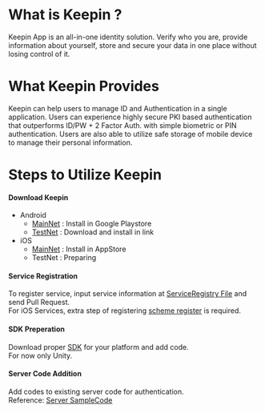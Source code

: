 # What is Keepin ?

Keepin App is an all-in-one identity solution. Verify who you are, provide information about yourself, store and secure your data in one place without losing control of it.




# What Keepin Provides

Keepin can help users to manage ID and Authentication in a single application. Users can experience highly secure  PKI based authentication that outperforms ID/PW + 2 Factor Auth. with simple biometric or PIN authentication. Users are also able to utilize safe storage of mobile device to manage their personal information.



# Steps to Utilize Keepin
#### Download Keepin
* Android
  * [MainNet](https://play.google.com/store/apps/details?id=com.coinplug.metadium) : Install in Google Playstore
  * [TestNet](app/testnet/keepin_1.2.2_testnet.apk) : Download and install in link
* iOS
  * [MainNet](https://itunes.apple.com/app//id1452993752?mt=8) : Install in AppStore
  * TestNet : Preparing

#### Service Registration
To register service, input service information at [ServiceRegistry File](service_registry.md#service-infomaton) and send Pull Request.  
For iOS Services, extra step of registering [scheme register](service_registry.md#ios-pre-register-scheme) is required.

#### SDK Preperation
Download proper [SDK](prepare_sdk.md) for your platform and add code.  
For now only Unity.


#### Server Code Addition
Add codes to existing server code for authentication.  
Reference: [Server SampleCode](server_side_usage.md)
